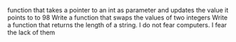  function that takes a pointer to an int as parameter and updates the value it points to to 98
Write a function that swaps the values of two integers
Write a function that returns the length of a string.
I do not fear computers. I fear the lack of them
